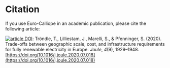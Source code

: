 # Citation

If you use Euro-Calliope in an academic publication, please cite the following article:

[![article DOI](https://img.shields.io/badge/article-10.1016/j.joule.2020.07.018-blue)](https://doi.org/10.1016/j.joule.2020.07.018): Tröndle, T., Lilliestam, J., Marelli, S., & Pfenninger, S. (2020). Trade-offs between geographic scale, cost, and infrastructure requirements for fully renewable electricity in Europe. *Joule*, *4*(9), 1929–1948. [https://doi.org/10.1016/j.joule.2020.07.018](https://doi.org/10.1016/j.joule.2020.07.018)
